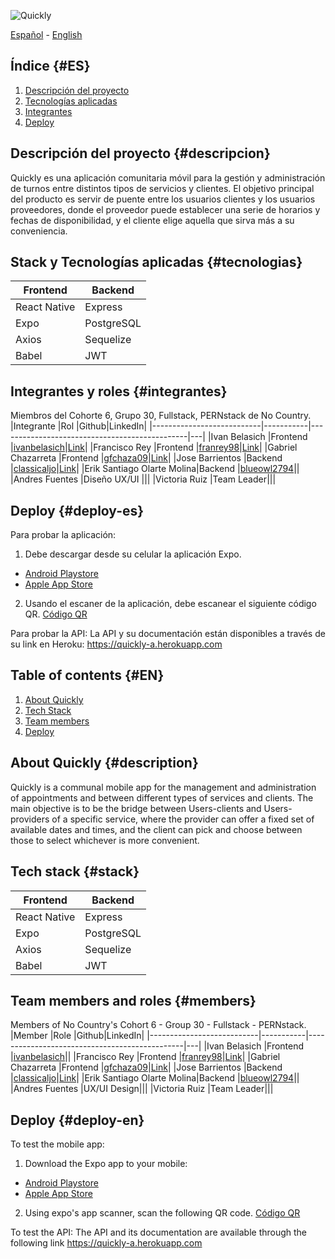 ![Quickly](https://user-images.githubusercontent.com/55909151/187343534-14854e8f-98c4-4764-8ff4-97f3ac68dfc3.png)

[Español](#ES) - [English](#EN)

## Índice {#ES}
1. [Descripción del proyecto](#descripcion)
2. [Tecnologías aplicadas](#tecnologias)
3. [Integrantes](#integrantes)
4. [Deploy](#deploy-es)


## Descripción del proyecto {#descripcion}
Quickly es una aplicación comunitaria móvil para la gestión y administración de turnos entre distintos tipos de servicios y clientes. El objetivo principal del producto es servir de puente entre los usuarios clientes y los usuarios proveedores, donde el proveedor puede establecer una serie de horarios y fechas de disponibilidad, y el cliente elige aquella que sirva más a su conveniencia.

## Stack y Tecnologías aplicadas {#tecnologias}
|Frontend       |Backend        |
|---------------|---------------|
| React Native  |Express        |
| Expo          |PostgreSQL     |
| Axios         |Sequelize      |
| Babel         |JWT            |


## Integrantes y roles {#integrantes}
Miembros del Cohorte 6, Grupo 30, Fullstack, PERNstack de No Country.
|Integrante                 |Rol        |Github|LinkedIn|
|---------------------------|-----------|-----------------------------------------------|---|
|Ivan Belasich              |Frontend   |[ivanbelasich](https://github.com/ivanbelasich)|[Link](https://www.linkedin.com/in/ivanbelasich/)|
|Francisco Rey              |Frontend   |[franrey98](https://github.com/franrey98)|[Link](https://www.linkedin.com/in/francisco-rey-71060419a/)|
|Gabriel Chazarreta         |Frontend   |[gfchaza09](https://github.com/gfchaza09)|[Link](https://www.linkedin.com/in/gabriel-chazarreta/)|
|Jose Barrientos            |Backend    |[classicaljo](https://github.com/classicaljo)|[Link](https://www.linkedin.com/in/classicaljo/)|
|Erik Santiago Olarte Molina|Backend    |[blueowl2794](https://github.com/blueowl2794)||
|Andres Fuentes             |Diseño UX/UI     |||
|Victoria Ruiz              |Team Leader|||



## Deploy {#deploy-es}
Para probar la aplicación:
1. Debe descargar desde su celular la aplicación Expo. 
- [Android Playstore](https://play.google.com/store/apps/details?id=host.exp.exponent)
- [Apple App Store](https://apps.apple.com/es/app/expo-go/id982107779)
2. Usando el escaner de la aplicación, debe escanear el siguiente código QR. [Código QR]()

Para probar la API:
La API y su documentación están disponibles a través de su link en Heroku: https://quickly-a.herokuapp.com 


## Table of contents {#EN}
1. [About Quickly](#description)
2. [Tech Stack](#stack)
3. [Team members](#members)
4. [Deploy](#deploy-en)


## About Quickly {#description}
Quickly is a communal mobile app for the management and administration of appointments and between different types of services and clients. The main objective is to be the bridge between Users-clients and Users-providers of a specific service, where the provider can offer a fixed set of available dates and times, and the client can pick and choose between those to select whichever is more convenient.

## Tech stack {#stack}
|Frontend       |Backend        |
|---------------|---------------|
| React Native  |Express        |
| Expo          |PostgreSQL     |
| Axios         |Sequelize      |
| Babel         |JWT            |


## Team members and roles {#members}
Members of No Country's Cohort 6 - Group 30 - Fullstack - PERNstack.
|Member                 |Role        |Github|LinkedIn|
|---------------------------|-----------|-----------------------------------------------|---|
|Ivan Belasich              |Frontend   |[ivanbelasich](https://github.com/ivanbelasich)||
|Francisco Rey              |Frontend   |[franrey98](https://github.com/franrey98)|[Link](https://www.linkedin.com/in/francisco-rey-71060419a/)|
|Gabriel Chazarreta         |Frontend   |[gfchaza09](https://github.com/gfchaza09)|[Link](https://www.linkedin.com/in/gabriel-chazarreta/)|
|Jose Barrientos            |Backend    |[classicaljo](https://github.com/classicaljo)|[Link](https://www.linkedin.com/in/classicaljo/)|
|Erik Santiago Olarte Molina|Backend    |[blueowl2794](https://github.com/blueowl2794)||
|Andres Fuentes             |UX/UI Design|||
|Victoria Ruiz              |Team Leader|||



## Deploy {#deploy-en}
To test the mobile app:
1. Download the Expo app to your mobile:
- [Android Playstore](https://play.google.com/store/apps/details?id=host.exp.exponent)
- [Apple App Store](https://apps.apple.com/es/app/expo-go/id982107779)
2. Using expo's app scanner, scan the following QR code. [Código QR]()

To test the API:
The API and its documentation are available through the following link https://quickly-a.herokuapp.com 


